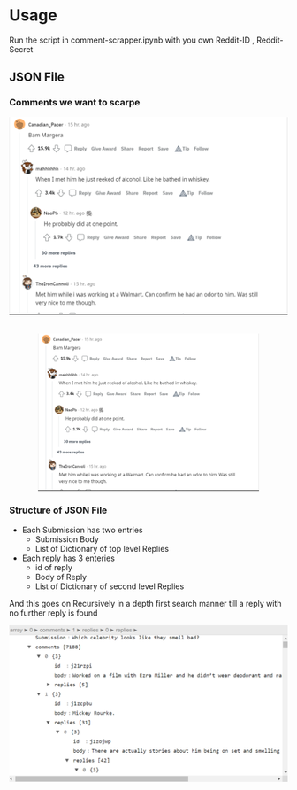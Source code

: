 # Usage

Run the script in comment-scrapper.ipynb with you own Reddit-ID , Reddit-Secret

## JSON File

### Comments we want to scarpe

![Reddit Comments](assets\reddit.png)
<p align="center">
    <br>
    <img src="assets\reddit.png" width="400"/>
    <br>
<p>

### Structure of JSON File

- Each Submission has two entries
    - Submission Body
    - List of Dictionary of top level Replies 
- Each reply has 3 enteries
    - id of reply
    - Body of Reply
    - List of Dictionary of second level Replies

And this goes on Recursively in a depth first search manner till a reply with no further reply is found

![JSON Structure](assets\json.png)